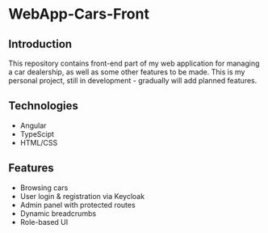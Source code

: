 # WebApp-Cars-Front

## Introduction
This repository contains front-end part of my web application for managing a car dealership, as well as some other features to be made.
This is my personal project, still in development - gradually will add planned features.

## Technologies
- Angular
- TypeScipt
- HTML/CSS

## Features
- Browsing cars
- User login & registration via Keycloak
- Admin panel with protected routes
- Dynamic breadcrumbs
- Role-based UI

